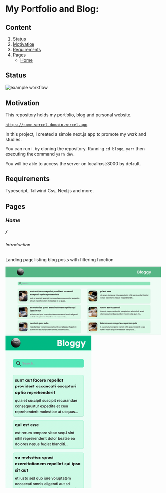 # My Portfolio and Blog:

## Content

1. [Status](#Status)
2. [Motivation](#Motivation) 
3. [Requirements](#Requirements)
4. [Pages](#Pages)
    - [Home](#Home)

## Status

![example workflow](https://github.com/vix993/blogo/actions/workflows/node.js.yml/badge.svg)

## Motivation

This repository holds my portfolio, blog and personal website.

[`https://some-vercel-domain.vercel.app`](https://example.com/).

In this project, I created a simple next.js app to promote my work and studies.

You can run it by cloning the repository. Running `cd blogo`, `yarn` then executing the command `yarn dev`.

You will be able to access the server on localhost:3000 by default.

## Requirements

Typescript, Tailwind Css, Next.js and more.

## Pages
### *Home*

##### /

###### Introduction

Landing page listing blog posts with filtering function

<img src="./presentation/screenshotLanding.png" alt="screenshot of landing page UI"/>
<img src="./presentation/screenshotLandingMb.png" alt="screenshot of landing page UI mobile"/>